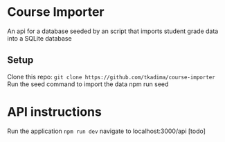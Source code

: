 # Course Importer

An api for a database seeded by an script that imports student grade data into a SQLite database

## Setup

Clone this repo:
`git clone https://github.com/tkadima/course-importer`
Run the seed command to import the data
npm run seed

# API instructions

Run the application
`npm run dev`
navigate to localhost:3000/api
[todo]
